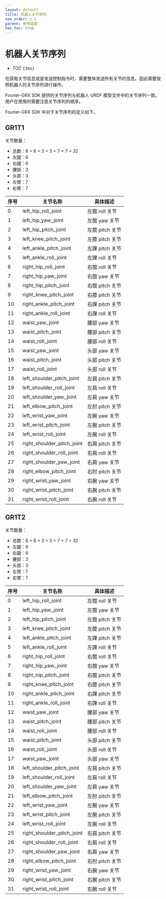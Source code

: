 ```yaml
---
layout: default
title: 机器人关节序列
nav_order: 3.3
parent: 参考指南
has_toc: true
---
```


# 机器人关节序列

* TOC
{:toc}

在获取关节信息或是发送控制指令时，需要整体发送所有关节的信息。因此需要按照机器人的关节序列进行操作。

Fourier-GRX SDK 提供的关节序列与机器人 URDF 模型文件中的关节序列一致。用户在使用时需要注意关节序列的顺序。

Fourier-GRX SDK 中对于关节序列的定义如下。

## GR1T1

关节数量：

- 总数：6 + 6 + 3 + 3 + 7 + 7 = 32
- 左腿：6
- 右腿：6
- 腰部：3
- 头部：3
- 左臂：7
- 右臂：7

| 序号 | 关节名称                       | 具体描述        |
|----|----------------------------|-------------|
| 0  | left_hip_roll_joint        | 左髋 roll 关节  |
| 1  | left_hip_yaw_joint         | 左髋 yaw 关节   |
| 2  | left_hip_pitch_joint       | 左髋 pitch 关节 |
| 3  | left_knee_pitch_joint      | 左膝 pitch 关节 |
| 4  | left_ankle_pitch_joint     | 左踝 pitch 关节 |
| 5  | left_ankle_roll_joint      | 左踝 roll 关节  |
| 6  | right_hip_roll_joint       | 右髋 roll 关节  |
| 7  | right_hip_yaw_joint        | 右髋 yaw 关节   |
| 8  | right_hip_pitch_joint      | 右髋 pitch 关节 |
| 9  | right_knee_pitch_joint     | 右膝 pitch 关节 |
| 10 | right_ankle_pitch_joint    | 右踝 pitch 关节 |
| 11 | right_ankle_roll_joint     | 右踝 roll 关节  |
| 12 | waist_yaw_joint            | 腰部 yaw 关节   |
| 13 | waist_pitch_joint          | 腰部 pitch 关节 |
| 14 | waist_roll_joint           | 腰部 roll 关节  |
| 15 | waist_yaw_joint            | 头部 yaw 关节   |
| 16 | waist_pitch_joint          | 头部 pitch 关节 |
| 17 | waist_roll_joint           | 头部 roll 关节  |
| 18 | left_shoulder_pitch_joint  | 左肩 pitch 关节 |
| 19 | left_shoulder_roll_joint   | 左肩 roll 关节  |
| 20 | left_shoulder_yaw_joint    | 左肩 yaw 关节   |
| 21 | left_elbow_pitch_joint     | 左肘 pitch 关节 |
| 22 | left_wrist_yaw_joint       | 左腕 yaw 关节   |
| 23 | left_wrist_pitch_joint     | 左腕 pitch 关节 |
| 24 | left_wrist_roll_joint      | 左腕 roll 关节  |
| 25 | right_shoulder_pitch_joint | 右肩 pitch 关节 |
| 26 | right_shoulder_roll_joint  | 右肩 roll 关节  |
| 27 | right_shoulder_yaw_joint   | 右肩 yaw 关节   |
| 28 | right_elbow_pitch_joint    | 右肘 pitch 关节 |
| 29 | right_wrist_yaw_joint      | 右腕 yaw 关节   |
| 30 | right_wrist_pitch_joint    | 右腕 pitch 关节 |
| 31 | right_wrist_roll_joint     | 右腕 roll 关节  |

## GR1T2

关节数量：

- 总数：6 + 6 + 3 + 3 + 7 + 7 = 32
- 左腿：6
- 右腿：6
- 腰部：3
- 头部：3
- 左臂：7
- 右臂：7

| 序号 | 关节名称                       | 具体描述        |
|----|----------------------------|-------------|
| 0  | left_hip_roll_joint        | 左髋 roll 关节  |
| 1  | left_hip_yaw_joint         | 左髋 yaw 关节   |
| 2  | left_hip_pitch_joint       | 左髋 pitch 关节 |
| 3  | left_knee_pitch_joint      | 左膝 pitch 关节 |
| 4  | left_ankle_pitch_joint     | 左踝 pitch 关节 |
| 5  | left_ankle_roll_joint      | 左踝 roll 关节  |
| 6  | right_hip_roll_joint       | 右髋 roll 关节  |
| 7  | right_hip_yaw_joint        | 右髋 yaw 关节   |
| 8  | right_hip_pitch_joint      | 右髋 pitch 关节 |
| 9  | right_knee_pitch_joint     | 右膝 pitch 关节 |
| 10 | right_ankle_pitch_joint    | 右踝 pitch 关节 |
| 11 | right_ankle_roll_joint     | 右踝 roll 关节  |
| 12 | waist_yaw_joint            | 腰部 yaw 关节   |
| 13 | waist_pitch_joint          | 腰部 pitch 关节 |
| 14 | waist_roll_joint           | 腰部 roll 关节  |
| 15 | waist_pitch_joint          | 头部 pitch 关节 |
| 16 | waist_roll_joint           | 头部 roll 关节  |
| 17 | waist_yaw_joint            | 头部 yaw 关节   |
| 18 | left_shoulder_pitch_joint  | 左肩 pitch 关节 |
| 19 | left_shoulder_roll_joint   | 左肩 roll 关节  |
| 20 | left_shoulder_yaw_joint    | 左肩 yaw 关节   |
| 21 | left_elbow_pitch_joint     | 左肘 pitch 关节 |
| 22 | left_wrist_yaw_joint       | 左腕 yaw 关节   |
| 23 | left_wrist_pitch_joint     | 左腕 pitch 关节 |
| 24 | left_wrist_roll_joint      | 左腕 roll 关节  |
| 25 | right_shoulder_pitch_joint | 右肩 pitch 关节 |
| 26 | right_shoulder_roll_joint  | 右肩 roll 关节  |
| 27 | right_shoulder_yaw_joint   | 右肩 yaw 关节   |
| 28 | right_elbow_pitch_joint    | 右肘 pitch 关节 |
| 29 | right_wrist_yaw_joint      | 右腕 yaw 关节   |
| 30 | right_wrist_pitch_joint    | 右腕 pitch 关节 |
| 31 | right_wrist_roll_joint     | 右腕 roll 关节  |


